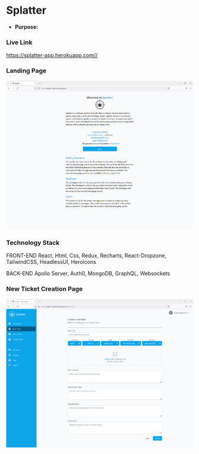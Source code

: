 # Splatter

- **Purpose:** 

### Live Link

<https://splatter-app.herokuapp.com//>

### Landing Page

![landing page](mainpage.png)

### Technology Stack

FRONT-END
React, Html, Css, Redux, Recharts, React-Dropzone, TailwindCSS, HeadlessUI, HeroIcons

BACK-END
Apollo Server, Auth0, MongoDB, GraphQL, Websockets

### New Ticket Creation Page
![new ticket](newticket.png)
